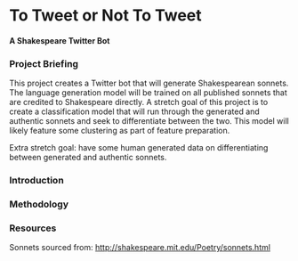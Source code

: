 # To Tweet or Not To Tweet
#### A Shakespeare Twitter Bot

### Project Briefing
This project creates a Twitter bot that will generate Shakespearean sonnets. The language generation model will be trained on all published sonnets that are credited to Shakespeare directly. A stretch goal of this project is to create a classification model that will run through the generated and authentic sonnets and seek to differentiate between the two. This model will likely feature some clustering as part of feature preparation.

Extra stretch goal: have some human generated data on differentiating between generated and authentic sonnets.

### Introduction

### Methodology

### Resources
Sonnets sourced from: http://shakespeare.mit.edu/Poetry/sonnets.html
